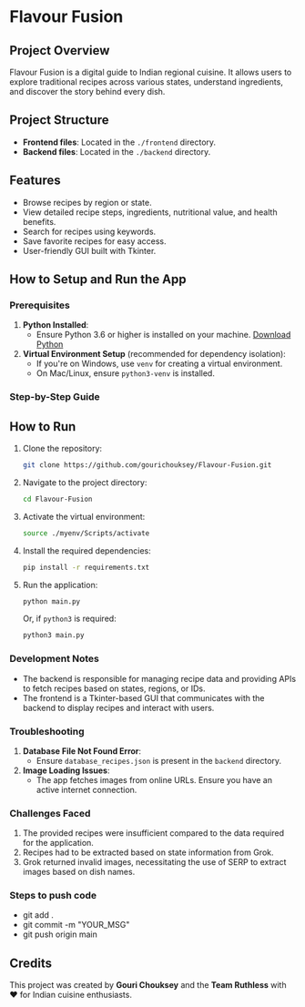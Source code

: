 # Flavour Fusion

## Project Overview
Flavour Fusion is a digital guide to Indian regional cuisine. It allows users to explore traditional recipes across various states, understand ingredients, and discover the story behind every dish.

## Project Structure
- **Frontend files**: Located in the `./frontend` directory.
- **Backend files**: Located in the `./backend` directory.

## Features
- Browse recipes by region or state.
- View detailed recipe steps, ingredients, nutritional value, and health benefits.
- Search for recipes using keywords.
- Save favorite recipes for easy access.
- User-friendly GUI built with Tkinter.

## How to Setup and Run the App

### Prerequisites
1. **Python Installed**:
   - Ensure Python 3.6 or higher is installed on your machine. [Download Python](https://www.python.org/downloads/)
2. **Virtual Environment Setup** (recommended for dependency isolation):
   - If you're on Windows, use `venv` for creating a virtual environment.
   - On Mac/Linux, ensure `python3-venv` is installed.

### Step-by-Step Guide

## How to Run
1. Clone the repository:
    ```bash
    git clone https://github.com/gourichouksey/Flavour-Fusion.git
    ```
2. Navigate to the project directory:
    ```bash
    cd Flavour-Fusion
    ```
3. Activate the virtual environment:
    ```bash
    source ./myenv/Scripts/activate
    ```
4. Install the required dependencies:
    ```bash
    pip install -r requirements.txt
    ```
5. Run the application:
    ```bash
    python main.py
    ```
    Or, if `python3` is required:
    ```bash
    python3 main.py
    ```

### Development Notes
- The backend is responsible for managing recipe data and providing APIs to fetch recipes based on states, regions, or IDs.
- The frontend is a Tkinter-based GUI that communicates with the backend to display recipes and interact with users.

### Troubleshooting
1. **Database File Not Found Error**:
   - Ensure `database_recipes.json` is present in the `backend` directory.
2. **Image Loading Issues**:
   - The app fetches images from online URLs. Ensure you have an active internet connection.

### Challenges Faced
1. The provided recipes were insufficient compared to the data required for the application.
2. Recipes had to be extracted based on state information from Grok.
3. Grok returned invalid images, necessitating the use of SERP to extract images based on dish names.


### Steps to push code
- git add .
- git commit -m "YOUR_MSG"
- git push origin main


## Credits
This project was created by **Gouri Chouksey** and the **Team Ruthless** with ❤️ for Indian cuisine enthusiasts.
